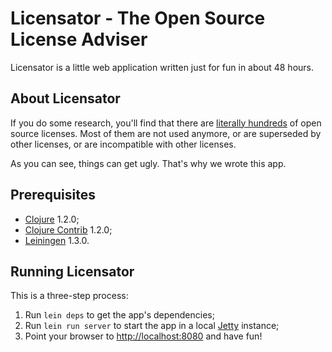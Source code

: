 Licensator - The Open Source License Adviser
============================================

Licensator is a little web application written just for fun in about 48 hours.


About Licensator
----------------

If you do some research, you'll find that there are [literally hundreds][oss-licenses]  of open source licenses. Most of them are not used anymore, or are superseded by other licenses, or are incompatible with other licenses.

As you can see, things can get ugly. That's why we wrote this app.


Prerequisites
-------------

* [Clojure][clj] 1.2.0;
* [Clojure Contrib][contrib] 1.2.0;
* [Leiningen][lein] 1.3.0.


Running Licensator
------------------

This is a three-step process:

1. Run `lein deps` to get the app's dependencies;
2. Run `lein run server` to start the app in a local [Jetty][jetty] instance;
3. Point your browser to [http://localhost:8080][dev] and have fun!


[clj]: http://clojure.org/
[compojure]: http://github.com/weavejester/compojure
[contrib]: http://github.com/clojure/clojure-contrib
[dev]: http://localhost:8080
[jetty]: http://jetty.codehaus.org/jetty/
[lein]: http://github.com/technomancy/leiningen
[oss-licenses]: http://opensource.org/licenses/
